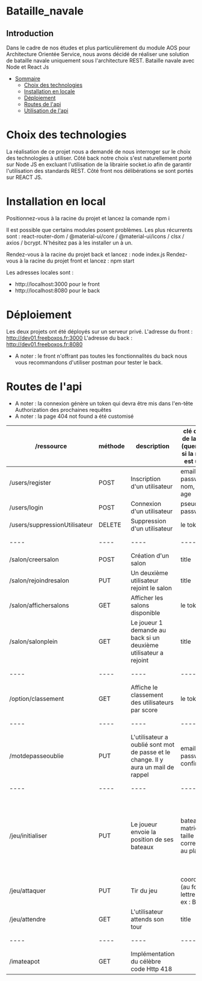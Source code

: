 # Bataille_navale
## Introduction
Dans le cadre de nos études et plus particulièrement du module AOS pour Architecture Orientée Service,
nous avons décidé de réaliser une solution de bataille navale uniquement sous l'architecture REST.
Bataille navale avec Node et React Js

- [Sommaire](#Introduction)
    - [Choix des technologies](#Choixdestechnologies)
    - [Installation en locale](#Installationenlocale)
    - [Déploiement](#Déploiement)
    - [Routes de l'api](#Routesdel'api)
    - [Utilisation de l'api](#Utilisationdel'api)

# Choix des technologies
La réalisation de ce projet nous a demandé de nous interroger sur le choix des technologies à utiliser.
Côté back notre choix s'est naturellement porté sur Node JS en excluant l'utilisation de la librairie socket.io
afin de garantir l'utilisation des standards REST.
Côté front nos délibérations se sont portés sur REACT JS. 

# Installation en local
Positionnez-vous à la racine du projet et lancez la comande npm i

Il est possible que certains modules posent problèmes. Les plus récurrents sont : 
react-router-dom / @material-ui/core / @material-ui/icons / clsx / axios / bcrypt.
N'hésitez pas à les installer un à un.

Rendez-vous à la racine du projet back et lancez : node index.js
Rendez-vous à la racine du projet front et lancez : npm start

Les adresses locales sont : 
+ http://localhost:3000 pour le front
+ http://localhost:8080 pour le back 

# Déploiement
Les deux projets ont été déployés sur un serveur privé. 
L'adresse du front : http://dev01.freeboxos.fr:3000
L'adresse du back : http://dev01.freeboxos.fr:8080

* A noter : le front n'offrant pas toutes les fonctionnalités du back nous vous recommandons d'utiliser postman
pour tester le back. 


# Routes de l'api

* A noter : la connexion génère un token qui devra être mis dans l'en-tête  Authorization des prochaines requêtes 
* A noter : la page 404 not found a été customisé

| /ressource | méthode | description | clé du corps de la requête (query param si la méthode est un GET) | exemple de valeur |
| ---------- | ------- | ----------- | ---------------- | ----------------- |
| /users/register | POST | Inscription d'un utilisateur | email, pseudo, password, nom, prenom, age | test@mail.fr, pseudo, Password2, nom, prenom, 23 |
| /users/login | POST | Connexion d'un utilisateur | pseudo, password | pseudo, password |
| /users/suppressionUtilisateur | DELETE | Suppression d'un utilisateur | le token suffit |  |
| ---- | ---- | ---- | ---- | ----------------- |
| /salon/creersalon | POST | Création d'un salon | title | monSalon |
| /salon/rejoindresalon | PUT | Un deuxième utilisateur rejoint le salon | title | monSalon |
| /salon/affichersalons | GET | Afficher les salons disponible | le token suffit |  |
| /salon/salonplein | GET | Le joueur 1 demande au back si un deuxième utilisateur a rejoint | title | url?title=monSalon |
| ---- | ---- | ---- | ---- | ----------------- |
| /option/classement | GET | Affiche le classement des utilisateurs par score | le token suffit |  |
| ---- | ---- | ---- | ---- | ----------------- |
| /motdepasseoublie | PUT | L'utilisateur a oublié sont mot de passe et le change. Il y aura un mail de rappel | email, password, confirmation | jeu@gmail.com, Password2, Password2 |
| ---- | ---- | ---- | ---- | ----------------- |
| /jeu/initialiser | PUT | Le joueur envoie la position de ses bateaux | bateau (une matrice de taille 10 x 10 correspondant au plateau) | [[1,1,1,1,1,0,0,0,0,0],[0,0,0,0,0,0,0,0,0,0],[0,0,0,0,0,0,0,0,0,0],[0,0,0,0,0,0,0,0,0,0],[0,0,0,0,0,0,0,0,0,0],[0,0,0,0,0,0,0,0,0,0],[0,0,0,0,0,0,0,0,0,0],[0,0,0,0,0,0,0,0,0,0],[0,0,0,0,0,0,0,0,0,0],[0,0,0,0,0,0,0,0,0,0]] |
| /jeu/attaquer | PUT | Tir du jeu | coordonnee (au format lettre et chiffre ex : B4) | A3 (lettre de A à J)|
| /jeu/attendre | GET | L'utilisateur attends son tour | title | url?title=monSalon |
| ---- | ---- | ---- | ---- | ----------------- |
| /imateapot | GET | Implémentation du célèbre code Http 418 |  |

